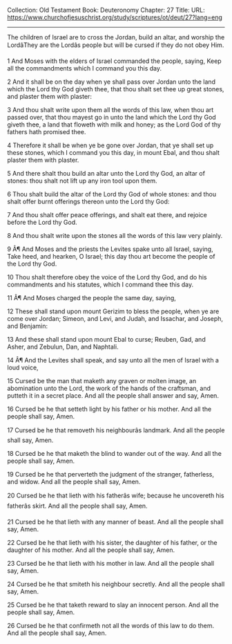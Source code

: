Collection: Old Testament
Book: Deuteronomy
Chapter: 27
Title: 
URL: https://www.churchofjesuschrist.org/study/scriptures/ot/deut/27?lang=eng

---

The children of Israel are to cross the Jordan, build an altar, and worship the LordâThey are the Lordâs people but will be cursed if they do not obey Him.

1 And Moses with the elders of Israel commanded the people, saying, Keep all the commandments which I command you this day.

2 And it shall be on the day when ye shall pass over Jordan unto the land which the Lord thy God giveth thee, that thou shalt set thee up great stones, and plaster them with plaster:

3 And thou shalt write upon them all the words of this law, when thou art passed over, that thou mayest go in unto the land which the Lord thy God giveth thee, a land that floweth with milk and honey; as the Lord God of thy fathers hath promised thee.

4 Therefore it shall be when ye be gone over Jordan, that ye shall set up these stones, which I command you this day, in mount Ebal, and thou shalt plaster them with plaster.

5 And there shalt thou build an altar unto the Lord thy God, an altar of stones: thou shalt not lift up any iron tool upon them.

6 Thou shalt build the altar of the Lord thy God of whole stones: and thou shalt offer burnt offerings thereon unto the Lord thy God:

7 And thou shalt offer peace offerings, and shalt eat there, and rejoice before the Lord thy God.

8 And thou shalt write upon the stones all the words of this law very plainly.

9 Â¶ And Moses and the priests the Levites spake unto all Israel, saying, Take heed, and hearken, O Israel; this day thou art become the people of the Lord thy God.

10 Thou shalt therefore obey the voice of the Lord thy God, and do his commandments and his statutes, which I command thee this day.

11 Â¶ And Moses charged the people the same day, saying,

12 These shall stand upon mount Gerizim to bless the people, when ye are come over Jordan; Simeon, and Levi, and Judah, and Issachar, and Joseph, and Benjamin:

13 And these shall stand upon mount Ebal to curse; Reuben, Gad, and Asher, and Zebulun, Dan, and Naphtali.

14 Â¶ And the Levites shall speak, and say unto all the men of Israel with a loud voice,

15 Cursed be the man that maketh any graven or molten image, an abomination unto the Lord, the work of the hands of the craftsman, and putteth it in a secret place. And all the people shall answer and say, Amen.

16 Cursed be he that setteth light by his father or his mother. And all the people shall say, Amen.

17 Cursed be he that removeth his neighbourâs landmark. And all the people shall say, Amen.

18 Cursed be he that maketh the blind to wander out of the way. And all the people shall say, Amen.

19 Cursed be he that perverteth the judgment of the stranger, fatherless, and widow. And all the people shall say, Amen.

20 Cursed be he that lieth with his fatherâs wife; because he uncovereth his fatherâs skirt. And all the people shall say, Amen.

21 Cursed be he that lieth with any manner of beast. And all the people shall say, Amen.

22 Cursed be he that lieth with his sister, the daughter of his father, or the daughter of his mother. And all the people shall say, Amen.

23 Cursed be he that lieth with his mother in law. And all the people shall say, Amen.

24 Cursed be he that smiteth his neighbour secretly. And all the people shall say, Amen.

25 Cursed be he that taketh reward to slay an innocent person. And all the people shall say, Amen.

26 Cursed be he that confirmeth not all the words of this law to do them. And all the people shall say, Amen.
